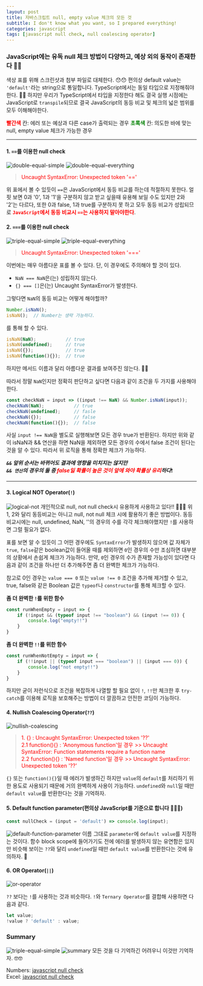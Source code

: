 ```yaml
---
layout: post
title: 자바스크립트 null, empty value 체크의 모든 것
subtitle: I don't know what you want, so I prepared everything!
categories: javascript
tags: [javascript null check, null coalescing operator]
---
```


### JavaScript에는 유독 null 체크 방법이 다양하고, 예상 외의 동작이 존재한다 👩‍💻

색상 표를 위해 스크린샷과 첨부 파일로 대체한다. 😯😯
편의상 default value는 `'default'`라는 string으로 통일합니다. TypeScript에서는 동일 타입으로 지정해줘야한다.
💁‍♀️ 하지만 우리가 TypeScript에서 타입을 지정한다 해도 결국 실행 시점에는 JavaScript로 `transpile`되므로 결국 JavaScript의 동등 비교 및 체크의 넓은 범위를 모두 이해해야한다.

**<span style="color: red">빨간색</span>** 칸: 에러 또는 예상과 다른 case가 출력되는 경우
**<span style="color: green">초록색</span>** 칸: 의도한 바에 맞는 null, empty value 체크가 가능한 경우

---

#### 1. `==`를 이용한 null check
![double-equal-simple](/assets/images/posts/2022-07-27-javascript-null-check/double-equal-simple.png)
![double-equal-everything](/assets/images/posts/2022-07-27-javascript-null-check/double-equal-everything.png)
> <span style="color: red">Uncaught SyntaxError: Unexpected token '=='</span>

위 표에서 볼 수 있듯이 `==`은 JavaScript에서 동등 비교를 하는데 적절하지 못한다.
얼핏 보면 0과 '0', 1과 '1'을 구분하지 않고 받고 싶을때 유용해 보일 수도 있지만 2와 '2'는 다르다, 또한 0과 false, 1과 true를 구분하지 못 하고 모두 동등 비교가 성립되므로 **<span style="color: red">`JavaScript`에서 동등 비교시 `==`는 사용하지 말아야한다</span>**.


#### 2. `===`를 이용한 null check
![triple-equal-simple](/assets/images/posts/2022-07-27-javascript-null-check/triple-equal-simple.png)
![triple-equal-everything](/assets/images/posts/2022-07-27-javascript-null-check/triple-equal-everything.png)
> <span style="color: red">Uncaught SyntaxError: Unexpected token '==='</span>

이번에는 매우 아름다운 표를 볼 수 있다.
단, 이 경우에도 주의해야 할 것이 있다.
* `NaN === NaN`은(는) 성립하지 않는다.
* `{} === []`은(는) Uncaught SyntaxError가 발생한다.

그렇다면 `NaN`의 동등 비교는 어떻게 해야할까?
```javascript
Number.isNaN();
isNaN();  // Number는 생략 가능하다.
```
를 통해 할 수 있다.

```javascript
isNaN(NaN);           // true
isNaN(undefined);     // true
isNaN({});            // true
isNaN(function(){});  // true
```
하지만 메서드 이름과 달리 아름다운 결과를 보여주진 않는다. 💢💢

따라서 정말 `NaN`인지만 정확히 판단하고 싶다면 다음과 같이 조건을 두 가지를 사용해야한다.
```javascript
const checkNaN = input => ((input !== NaN) && Number.isNaN(input));
checkNaN(NaN);           // true
checkNaN(undefined);     // fasle
checkNaN({});            // false
checkNaN(function(){});  // false
```
사실 `input !== NaN`을 별도로 실행해보면 모든 경우 true가 반환된다. 하지만 위와 같이 isNaN과 && 연산을 하면 NaN을 제외하면 모든 경우의 수에서 false 조건이 된다는 것을 알 수 있다. 따라서 위 로직을 통해 정확한 체크가 가능하다.


_**`&&` 앞위 순서는 바뀌어도 결과에 영향을 미치지는 않지만 <br>`&& 연산`의 경우의 둘 중 <span style="color: red">false일 확률이 높은 것이 앞에 와야 확률상 유리</span>하다**_❗️

---

#### 3. Logical NOT Operator(`!`)
![logical-not](/assets/images/posts/2022-07-27-javascript-null-check/logical-not.png)
개인적으로 null, not null check시 유용하게 사용하고 있다!! 👏👏👏
위 1, 2와 달리 동등비교는 아니고 null, not null 체크 시에 활용하기 좋은 방법이다.
동등 비교시에는 null, undefined, NaN, ''의 경우의 수를 각각 체크해야했지만 `!`를 사용하면 그럴 필요가 없다.

표를 보면 알 수 있듯이 그 어떤 경우에도 `SyntaxError`가 발생하지 않으며 값 자체가 `true`, `false`같은 boolean값이 들어올 때를 제외하면 `0`인 경우의 수만 조심하면 대부분의 상황에서 손쉽게 체크가 가능하다.
만약, `0`인 경우의 수가 존재할 가능성이 있다면 다음과 같이 조건을 하나만 더 추가해주면 좀 더 완벽한 체크가 가능하다.

참고로 0인 경우는 `value === 0` 또는 `value !== 0` 조건을 추가해 제거할 수 있고, true, false와 같은 Boolean 값은 `typeof`나 `constructor`를 통해 체크할 수 있다.

**좀 더 완벽한 `!`를 위한 함수**
```javascript
const runWhenEmpty = input => {
    if (!input && (typeof input !== "boolean") && (input !== 0)) {
        console.log("empty!!")
    }
}
```
**좀 더 완벽한 `!!`를 위한 함수**
```javascript
const runWhenNotEmpty = input => {
    if (!!input || (typeof input === "boolean") || (input === 0)) {
        console.log("not empty!!")
    }
}
```
하지만 굳이 저런식으로 조건을 복잡하게 나열할 할 필요 없이 `!`, `!!`만 체크한 후 `try-catch`를 이용해 로직을 보호해주는 방법이 더 깔끔하고 안전한 코딩이 가능하다.


#### 4. Nullish Coalescing Operator(`??`)
![nullish-coalescing](/assets/images/posts/2022-07-27-javascript-null-check/nullish-coalescing.png)
<span style="color: red">
> <span style="color: red">1. {} : Uncaught SyntaxError: Unexpected token '??'</span>  
> <span style="color: red">2.1 function(){} : 'Anonymous function'일 경우 >> Uncaught SyntaxError: Function statements require a function name</span>  
> <span style="color: red">2.2 function(){} : 'Named function'일 경우 >>  Uncaught SyntaxError: Unexpected token '??'</span>

`{}` 또는 `function(){}`일 때 에러가 발생하긴 하지만 `value`의 `default`를 처리하기 위한 용도로 사용되기 때문에 거의 완벽하게 사용이 가능하다.
`undefined`와 `null`일 때만 `default value`를 반환한다는 것을 기억하자. 

#### 5. Default function parameter(편의상 JavaScript를 기준으로 합니다 👻👻👻)
```javascript
const nullCheck = (input = 'default') => console.log(input);
```
![default-function-parameter](/assets/images/posts/2022-07-27-javascript-null-check/default-function-parameter.png)
이름 그대로 `parameter`에 `default value`를 지정하는 것이다.
함수 block scope에 들어가기도 전에 에러를 발생하지 않는 유연함은 있지만 비슷해 보이는 `??`와 달리 `undefined`일 때만 `default value`를 반환한다는 것에 유의하자. 👀


#### 6. OR Operator(`||`)
![or-operator](/assets/images/posts/2022-07-27-javascript-null-check/or-operator.png)

`??` 보다는 `!`를 사용하는 것과 비슷하다. `!`와 `Ternary Operator`를 결합해 사용하면 다음과 같다.
```javascript
let value;
!value ? 'default' : value;
```

### Summary
![triple-equal-simple](/assets/images/posts/2022-07-27-javascript-null-check/triple-equal-simple.png)
![summary](/assets/images/posts/2022-07-27-javascript-null-check/summary.png)
모든 것을 다 기억하긴 어려우니 이것만 기억하자. 🤓🤓

Numbers: [javascript null check](/assets/images/posts/2022-07-27-javascript-null-check/javascript%20null%20check.numbers)<br>
Excel: [javascript null check](/assets/images/posts/2022-07-27-javascript-null-check/javascript%20null%20check.xlsx)
